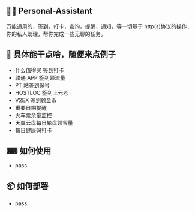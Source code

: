 <!--
 * @Author: wdjoys
 * @Date: 2022-04-07 11:20:44
 * @LastEditors: wdjoys
 * @LastEditTime: 2022-04-08 14:34:26
 * @FilePath: \Personal-Assistant\README.md
 * @Description: readme
 *
 * Copyright (c) 2022 by github/wdjoys, All Rights Reserved.
-->

## 🙋‍♀️ Personal-Assistant

万能通用的，签到，打卡，查询，提醒，通知，等一切基于 http(s)协议的操作，你的私人助理，帮你完成一些无聊的任务。

## 🍳 具体能干点啥，随便来点例子

- 什么值得买 签到打卡
- 联通 APP 签到领流量
- PT 站签到保号
- HOSTLOC 签到上元老
- V2EX 签到领金币
- 重要日期提醒
- 火车票余量监控
- 天翼云盘每日轮盘领容量
- 每日健康码打卡

## ⌨ 如何使用

- pass

## 📦 如何部署

- pass
